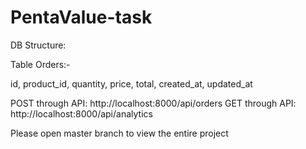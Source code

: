 # PentaValue-task

DB Structure:

Table Orders:-

id, product_id, quantity, price, total, created_at, updated_at

POST through API: http://localhost:8000/api/orders
GET through API: http://localhost:8000/api/analytics


Please open master branch to view the entire project
